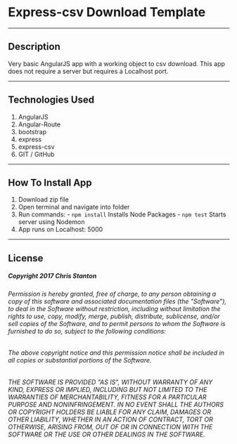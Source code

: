 # Express-csv Download Template

---

## Description
  Very basic AngularJS app with a working object to csv download. This app does not require a server but requires a Localhost port.

---

## Technologies Used
  1. AngularJS
  2. Angular-Route
  3. bootstrap
  4. express
  5. express-csv
  6. GIT / GitHub

---  

## How To Install App
  1. Download zip file
  2. Open terminal and navigate into folder
  3. Run commands:
    - ``` npm install ``` Installs Node Packages
    - ``` npm test ``` Starts server using Nodemon
  5. App runs on Localhost: 5000

  ---

  ## License
  ##### Copyright 2017 Chris Stanton

  ###### Permission is hereby granted, free of charge, to any person obtaining a copy of this software and associated documentation files (the "Software"), to deal in the Software without restriction, including without limitation the rights to use, copy, modify, merge, publish, distribute, sublicense, and/or sell copies of the Software, and to permit persons to whom the Software is furnished to do so, subject to the following conditions:

  ###### The above copyright notice and this permission notice shall be included in all copies or substantial portions of the Software.

  ###### THE SOFTWARE IS PROVIDED "AS IS", WITHOUT WARRANTY OF ANY KIND, EXPRESS OR IMPLIED, INCLUDING BUT NOT LIMITED TO THE WARRANTIES OF MERCHANTABILITY, FITNESS FOR A PARTICULAR PURPOSE AND NONINFRINGEMENT. IN NO EVENT SHALL THE AUTHORS OR COPYRIGHT HOLDERS BE LIABLE FOR ANY CLAIM, DAMAGES OR OTHER LIABILITY, WHETHER IN AN ACTION OF CONTRACT, TORT OR OTHERWISE, ARISING FROM, OUT OF OR IN CONNECTION WITH THE SOFTWARE OR THE USE OR OTHER DEALINGS IN THE SOFTWARE.
